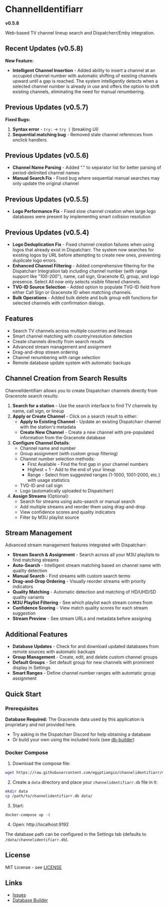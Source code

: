 # ChannelIdentifiarr

**v0.5.8**

Web-based TV channel lineup search and Dispatcherr/Emby integration.

## Recent Updates (v0.5.8)

**New Feature:**
- **Intelligent Channel Insertion** - Added ability to insert a channel at an occupied channel number with automatic shifting of existing channels upward until a gap is reached. The system intelligently detects when a selected channel number is already in use and offers the option to shift existing channels, eliminating the need for manual renumbering.

## Previous Updates (v0.5.7)

**Fixed Bugs:**
1. **Syntax error** - `try:` → `try {` (breaking UI)
2. **Sequential matching bug** - Removed stale channel references from onclick handlers

## Previous Updates (v0.5.6)

- **Channel Name Parsing** - Added "." to separator list for better parsing of period-delimited channel names
- **Manual Search Fix** - Fixed bug where sequential manual searches may only update the original channel

## Previous Updates (v0.5.5)

- **Logo Performance Fix** - Fixed slow channel creation when large logo databases were present by implementing smart collision resolution

## Previous Updates (v0.5.4)

- **Logo Deduplication Fix** - Fixed channel creation failures when using logos that already exist in Dispatcharr. The system now searches for existing logos by URL before attempting to create new ones, preventing duplicate logo errors.
- **Enhanced Channel Filtering** - Added comprehensive filtering for the Dispatcharr Integration tab including channel number (with range support like "100-200"), name, call sign, Gracenote ID, group, and logo presence. Select All now only selects visible filtered channels.
- **TVG-ID Source Selection** - Added option to populate TVG-ID field from either Call Sign or Gracenote ID when matching channels.
- **Bulk Operations** - Added bulk delete and bulk group edit functions for selected channels with confirmation dialogs.

## Features

- Search TV channels across multiple countries and lineups
- Smart channel matching with country/resolution detection
- Create channels directly from search results
- Advanced stream management and assignment
- Drag-and-drop stream ordering
- Channel renumbering with range selection
- Remote database update system with automatic backups

## Channel Creation from Search Results

ChannelIdentifiarr allows you to create Dispatcharr channels directly from Gracenote search results:

1. **Search for a station** - Use the search interface to find TV channels by name, call sign, or lineup
2. **Apply or Create Channel** - Click on a search result to either:
   - **Apply to Existing Channel** - Update an existing Dispatcharr channel with the station's metadata
   - **Create New Channel** - Create a new channel with pre-populated information from the Gracenote database
3. **Configure Channel Details**:
   - Channel name and number
   - Group assignment (with custom group filtering)
   - Channel number selection methods:
     - First Available - Find the first gap in your channel numbers
     - Highest + 1 - Add to the end of your lineup
     - Range - Select from suggested ranges (1-1000, 1001-2000, etc.) with usage statistics
   - TVG-ID and call sign
   - Logo (automatically uploaded to Dispatcharr)
4. **Assign Streams** (Optional):
   - Search for streams using auto-search or manual search
   - Add multiple streams and reorder them using drag-and-drop
   - View confidence scores and quality indicators
   - Filter by M3U playlist source

## Stream Management

Advanced stream management features integrated with Dispatcharr:

- **Stream Search & Assignment** - Search across all your M3U playlists to find matching streams
- **Auto-Search** - Intelligent stream matching based on channel name with quality detection
- **Manual Search** - Find streams with custom search terms
- **Drag-and-Drop Ordering** - Visually reorder streams with priority indicators
- **Quality Matching** - Automatic detection and matching of HD/UHD/SD quality variants
- **M3U Playlist Filtering** - See which playlist each stream comes from
- **Confidence Scoring** - View match quality scores for each stream suggestion
- **Stream Preview** - See stream URLs and metadata before assigning

## Additional Features

- **Database Updates** - Check for and download updated databases from remote sources with automatic backups
- **Group Management** - Create, edit, and delete custom channel groups
- **Default Groups** - Set default group for new channels with prominent display in Settings
- **Smart Ranges** - Define channel number ranges with automatic group assignment

## Quick Start

### Prerequisites

**Database Required:** The Gracenote data used by this application is proprietary and not provided here.

- Try asking in the Dispatcharr Discord for help obtaining a database
- Or build your own using the included tools (see [db-builder](db-builder/))

### Docker Compose

1. Download the compose file:
```bash
wget https://raw.githubusercontent.com/egyptiangio/channelidentifiarr/main/docker-compose.yml
```

2. Create a `data` directory and place your `channelidentifiarr.db` file in it:
```bash
mkdir data
cp /path/to/channelidentifiarr.db data/
```

3. Start:
```bash
docker-compose up -d
```

4. Open: http://localhost:9192

The database path can be configured in the Settings tab (defaults to `/data/channelidentifiarr.db`).

## License

MIT License - see [LICENSE](LICENSE)

## Links

- [Issues](https://github.com/egyptiangio/channelidentifiarr/issues)
- [Database Builder](db-builder/)
